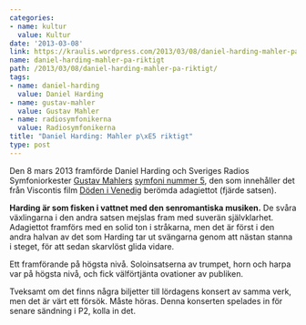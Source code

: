 ```yaml
---
categories:
- name: kultur
  value: Kultur
date: '2013-03-08'
link: https://kraulis.wordpress.com/2013/03/08/daniel-harding-mahler-pa-riktigt/
name: daniel-harding-mahler-pa-riktigt
path: /2013/03/08/daniel-harding-mahler-pa-riktigt/
tags:
- name: daniel-harding
  value: Daniel Harding
- name: gustav-mahler
  value: Gustav Mahler
- name: radiosymfonikerna
  value: Radiosymfonikerna
title: "Daniel Harding: Mahler p\xE5 riktigt"
type: post
---
```

Den 8 mars 2013 framförde Daniel Harding och Sveriges Radios Symfoniorkester [Gustav Mahlers](http://sv.wikipedia.org/wiki/Gustav_Mahler) [symfoni nummer 5](http://sv.wikipedia.org/wiki/Symfoni_nr_5_(Mahler)), den som innehåller det från Viscontis film [Döden i Venedig](http://www.imdb.com/title/tt0067445/) berömda adagiettot (fjärde satsen).

**Harding är som fisken i vattnet med den senromantiska musiken.** De svåra växlingarna i den andra satsen mejslas fram med suverän självklarhet. Adagiettot framförs med en solid ton i stråkarna, men det är först i den andra halvan av det som Harding tar ut svängarna genom att nästan stanna i steget, för att sedan skarvlöst glida vidare.

Ett framförande på högsta nivå. Soloinsatserna av trumpet, horn och harpa var på högsta nivå, och fick välförtjänta ovationer av publiken.

Tveksamt om det finns några biljetter till lördagens konsert av samma verk, men det är värt ett försök. Måste höras. Denna konserten spelades in för senare sändning i P2, kolla in det.

